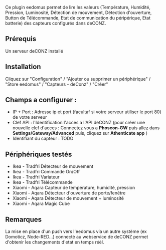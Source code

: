 Ce plugin eedomus permet de lire les valeurs (Température, Humidité, Pression, Luminosité, Détection de mouvement, Détection d'ouverture, Button de Télécommande, Etat de communication du péripérique, Etat batterie) des capteurs configurés dans deCONZ.

## Prérequis
Un serveur deCONZ installé

## Installation
Cliquez sur "Configuration" / "Ajouter ou supprimer un périphérique" / "Store eedomus" / "Capteurs - deConz" / "Créer"

## Champs a configurer : 
* IP + Port : Adresse ip et port (facultaf si votre serveur utiliser le port 80) de votre serveur
* Clef API : l'Identification l'acces a l'API deCONZ (pour créer une nouvelle clef d'acces : Connectez vous a **Phoscon-GW** puis allez dans **Settings/Gateway/Advanced**  puis, cliquez sur **Athenticate app** )
* Identifiant du capteur : TODO


## Périphériques testés 

* Ikea - Tradfri Détecteur de mouvement
* Ikea - Tradfri Commande On/Off
* Ikea - Tradfri Variateur
* Ikea - Tradfri Télécommande
* Xiaomi - Aqara Capteur de température, humidité, pression
* Xiaomi - Aqara Détecteur d'ouverture de porte/fenêtre
* Xiaomi - Aqara Détecteur de mouvement + luminosité
* Xiaomi - Aqara Magic Cube

## Remarques 
La mise en place d'un push vers l'eedomus via un autre système (ex Domoticz, Node-RED...) connecté au webservice de deCONZ permet d'obtenir les changements d'etat en temps réèl.
